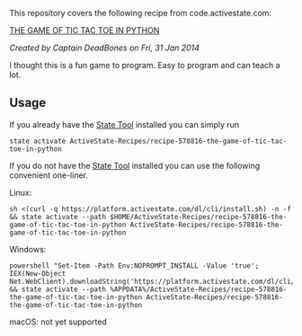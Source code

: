 This repository covers the following recipe from code.activestate.com:

[THE GAME OF TIC TAC TOE IN PYTHON
](https://code.activestate.com/recipes/578816-the-game-of-tic-tac-toe-in-python/)

*Created by Captain DeadBones on Fri, 31 Jan 2014*

I thought this is a fun game to program. Easy to program and can teach a lot.

## Usage

If you already have the [State Tool] installed you can simply run

```
state activate ActiveState-Recipes/recipe-578816-the-game-of-tic-tac-toe-in-python
```

If you do not have the [State Tool] installed you can use the following convenient one-liner.

Linux: 
```
sh <(curl -q https://platform.activestate.com/dl/cli/install.sh) -n -f && state activate --path $HOME/ActiveState-Recipes/recipe-578816-the-game-of-tic-tac-toe-in-python ActiveState-Recipes/recipe-578816-the-game-of-tic-tac-toe-in-python
```

Windows: 
```
powershell "Set-Item -Path Env:NOPROMPT_INSTALL -Value 'true'; IEX(New-Object Net.WebClient).downloadString('https://platform.activestate.com/dl/cli/install.ps1')" && state activate --path %APPDATA%/ActiveState-Recipes/recipe-578816-the-game-of-tic-tac-toe-in-python ActiveState-Recipes/recipe-578816-the-game-of-tic-tac-toe-in-python
```

macOS: not yet supported

[State Tool]: https://www.activestate.com/products/platform/state-tool/